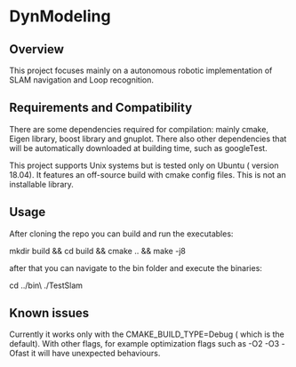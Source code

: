 # DynModeling

## Overview
This project focuses mainly on a autonomous robotic implementation of SLAM navigation and Loop recognition.
## Requirements and Compatibility
There are some dependencies required for compilation: mainly cmake, Eigen library, boost library and gnuplot.
There also other dependencies that will be automatically downloaded at building time, such as googleTest.

This project supports Unix systems but is tested only on Ubuntu ( version 18.04).
It features an off-source build with cmake config files.
This is not an installable library.

## Usage
After cloning the repo you can build and run the executables:

mkdir build && cd build && cmake .. && make -j8

after that you can navigate to the bin folder and execute the binaries:

cd ../bin\\
./TestSlam

## Known issues
Currently it works only with the CMAKE\_BUILD\_TYPE=Debug ( which is the default).
With other flags, for example optimization flags such as -O2 -O3 -Ofast it will have unexpected behaviours.


